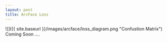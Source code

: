 ```yaml
---
layout: post
title: ArcFace Loss
---
```


![]({{ site.baseurl }}/images/arcface/loss_diagram.png "Confustion Matrix")
Coming Soon ....

[^1]: This is the footnote.
